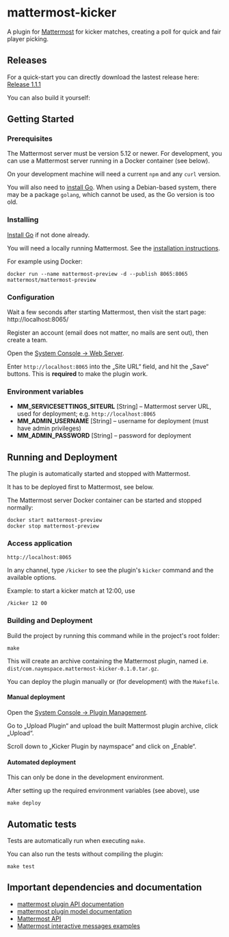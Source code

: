 # mattermost-kicker

A plugin for [Mattermost](https://mattermost.com/) for kicker matches, creating a poll for quick and fair player picking.

## Releases

For a quick-start you can directly download the lastest release here:  
[Release 1.1.1](releases/com.naymspace.mattermost-kicker-1.1.1.tar.gz)  

You can also build it yourself:

## Getting Started

### Prerequisites

The Mattermost server must be version 5.12 or newer. For development, you can use a Mattermost server running in a Docker container (see below).

On your development machine will need a current `npm` and any `curl` version.

You will also need to [install Go](https://golang.org/doc/install). When using a Debian-based system, there may be a package `golang`, which cannot be used, as the Go version is too old.

### Installing

[Install Go](https://golang.org/doc/install) if not done already.

You will need a locally running Mattermost. See the [installation instructions](https://mattermost.com/download/).

For example using Docker:

```shell
docker run --name mattermost-preview -d --publish 8065:8065 mattermost/mattermost-preview
```

### Configuration

Wait a few seconds after starting Mattermost, then visit the start page: http://localhost:8065/

Register an account (email does not matter, no mails are sent out), then create a team.

Open the [System Console → Web Server](http://localhost:8065/admin_console/environment/web_server).

Enter `http://localhost:8065` into the „Site URL“ field, and hit the „Save“ buttons. This is **required** to make the plugin work.

### Environment variables

- **MM_SERVICESETTINGS_SITEURL** [String] – Mattermost server URL, used for deployment; e.g. `http://localhost:8065`
- **MM_ADMIN_USERNAME** [String] – username for deployment (must have admin privileges)
- **MM_ADMIN_PASSWORD** [String] – password for deployment

## Running and Deployment

The plugin is automatically started and stopped with Mattermost.

It has to be deployed first to Mattermost, see below.

The Mattermost server Docker container can be started and stopped normally:

```
docker start mattermost-preview
docker stop mattermost-preview
```

### Access application

```
http://localhost:8065
```

In any channel, type `/kicker` to see the plugin's `kicker` command and the available options.

Example: to start a kicker match at 12:00, use

```
/kicker 12 00
```

### Building and Deployment

Build the project by running this command while in the project's root folder:

```shell
make
```

This will create an archive containing the Mattermost plugin, named i.e. `dist/com.naymspace.mattermost-kicker-0.1.0.tar.gz`.

You can deploy the plugin manually or (for development) with the `Makefile`.

#### Manual deployment

Open the [System Console → Plugin Management](http://localhost:8065/admin_console/plugins/plugin_management).

Go to „Upload Plugin“ and upload the built Mattermost plugin archive, click „Upload“.

Scroll down to „Kicker Plugin by naymspace“ and click on „Enable“.


#### Automated deployment

This can only be done in the development environment.

After setting up the required environment variables (see above), use

```
make deploy
```

## Automatic tests

Tests are automatically run when executing `make`.

You can also run the tests without compiling the plugin:

```
make test
```

## Important dependencies and documentation

- [mattermost plugin API documentation](https://developers.mattermost.com/extend/plugins/server/reference/#API)
- [mattermost plugin model documentation](https://godoc.org/github.com/mattermost/mattermost-server/model)
- [Mattermost API](https://api.mattermost.com/)
- [Mattermost interactive messages examples](https://docs.mattermost.com/developer/interactive-messages.html)
